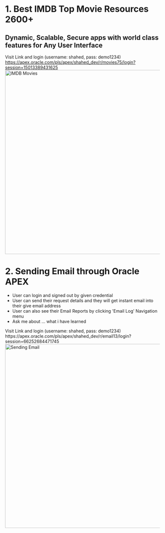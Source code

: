 # 1. Best IMDB Top Movie Resources 2600+
## Dynamic, Scalable, Secure apps with world class features for Any User Interface
Visit Link and login (username: shahed, pass: demo1234) </br>
https://apex.oracle.com/pls/apex/shahed_dev/r/movies75/login?session=15013389431625  <br/>
<img align="center" alt="IMDB Movies" width="600px" src="https://i.ibb.co/PZ8HKQ4/Annotation-2021-03-07-115301.jpg" />
<br/>

# 2. Sending Email through Oracle APEX
<ul>
  <li>User can login and signed out by given credential</li>
  <li>User can send their request details and they will get instant email into their give email address</li>
  <li>User can also see their Email Reports by clicking 'Email Log' Navigation menu</li>
  <li>Ask me about ... what i have learned</li>
</ul>
Visit Link and login (username: shahed, pass: demo1234) </br>
https://apex.oracle.com/pls/apex/shahed_dev/r/email13/login?session=66252684471745  <br/>
<img align="center" alt="Sending Email" width="600px" src="https://i.ibb.co/WVn8kXG/Annotation-2021-03-07-121345.jpg" />
